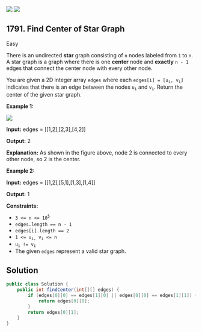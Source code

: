 [![](https://img.shields.io/github/stars/javadev/LeetCode-in-Java?label=Stars&style=flat-square)](https://github.com/javadev/LeetCode-in-Java)
[![](https://img.shields.io/github/forks/javadev/LeetCode-in-Java?label=Fork%20me%20on%20GitHub%20&style=flat-square)](https://github.com/javadev/LeetCode-in-Java/fork)

## 1791\. Find Center of Star Graph

Easy

There is an undirected **star** graph consisting of `n` nodes labeled from `1` to `n`. A star graph is a graph where there is one **center** node and **exactly** `n - 1` edges that connect the center node with every other node.

You are given a 2D integer array `edges` where each <code>edges[i] = [u<sub>i</sub>, v<sub>i</sub>]</code> indicates that there is an edge between the nodes <code>u<sub>i</sub></code> and <code>v<sub>i</sub></code>. Return the center of the given star graph.

**Example 1:**

![](https://assets.leetcode.com/uploads/2021/02/24/star_graph.png)

**Input:** edges = \[\[1,2],[2,3],[4,2]]

**Output:** 2

**Explanation:** As shown in the figure above, node 2 is connected to every other node, so 2 is the center. 

**Example 2:**

**Input:** edges = \[\[1,2],[5,1],[1,3],[1,4]]

**Output:** 1 

**Constraints:**

*   <code>3 <= n <= 10<sup>5</sup></code>
*   `edges.length == n - 1`
*   `edges[i].length == 2`
*   <code>1 <= u<sub>i,</sub> v<sub>i</sub> <= n</code>
*   <code>u<sub>i</sub> != v<sub>i</sub></code>
*   The given `edges` represent a valid star graph.

## Solution

```java
public class Solution {
    public int findCenter(int[][] edges) {
        if (edges[0][0] == edges[1][0] || edges[0][0] == edges[1][1]) {
            return edges[0][0];
        }
        return edges[0][1];
    }
}
```